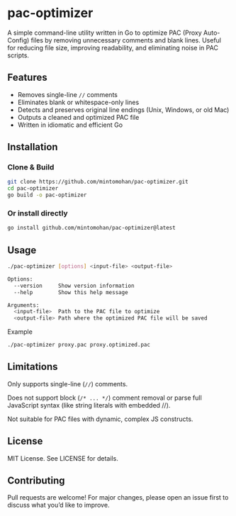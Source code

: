 # pac-optimizer

A simple command-line utility written in Go to optimize PAC (Proxy Auto-Config) files by removing unnecessary comments and blank lines. Useful for reducing file size, improving readability, and eliminating noise in PAC scripts.

## Features

- Removes single-line `//` comments
- Eliminates blank or whitespace-only lines
- Detects and preserves original line endings (Unix, Windows, or old Mac)
- Outputs a cleaned and optimized PAC file
- Written in idiomatic and efficient Go


## Installation

### Clone & Build

```bash
git clone https://github.com/mintomohan/pac-optimizer.git
cd pac-optimizer
go build -o pac-optimizer
```

### Or install directly

```bash
go install github.com/mintomohan/pac-optimizer@latest
```

## Usage
```bash
./pac-optimizer [options] <input-file> <output-file>

Options:
  --version     Show version information
  --help        Show this help message

Arguments:
  <input-file>  Path to the PAC file to optimize
  <output-file> Path where the optimized PAC file will be saved
```

Example
```bash
./pac-optimizer proxy.pac proxy.optimized.pac
```

## Limitations
Only supports single-line (```//```) comments.

Does not support block (```/* ... */```) comment removal or parse full JavaScript syntax (like string literals with embedded //).

Not suitable for PAC files with dynamic, complex JS constructs.


## License
MIT License. See LICENSE for details.


## Contributing
Pull requests are welcome! For major changes, please open an issue first to discuss what you’d like to improve.

